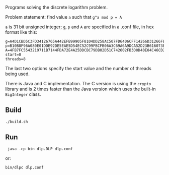 Programs solving the discrete logarithm problem.

Problem statement: find value `a` such that `g^a mod p = A`

`a` is 31 bit unsigned integer; `g`, `p` and `A` are specified in a .conf file, in hex format like this:

    g=A4D1CBD5C3FD34126765A442EFB99905F8104DD258AC507FD6406CFF14266D31266FEA1E5C41564B777E690F5504F213160217B4B01B886A5E91547F9E2749F4D7FBD7D3B9A92EE1909D0D2263F80A76A6A24C087A091F531DBF0A0169B6A28AD662A4D18E73AFA32D779D5918D08BC8858F4DCEF97C2A24855E6EEB22B3B2E5
    p=B10B8F96A080E01DDE92DE5EAE5D54EC52C99FBCFB06A3C69A6A9DCA52D23B616073E28675A23D189838EF1E2EE652C013ECB4AEA906112324975C3CD49B83BFACCBDD7D90C4BD7098488E9C219A73724EFFD6FAE5644738FAA31A4FF55BCCC0A151AF5F0DC8B4BD45BF37DF365C1A65E68CFDA76D4DA708DF1FB2BC2E4A4371
    A=4FB7FC5543219711B7144FDA72E4A25DDCBC79DB02D51C742602FB3D0D40E04C46CD22EC33B43DBEB5C05217A9135904DD8B7915335C9337D6CF07464E6E4D762B2C8B3A2F84313D0014C74D4EFE1FB00147B3D8498A755D6E2E6729A13B0F086BFEAB83E37B6401FEA9884AC1E493D7F91A065CD25E22EE5A66433F8C308DED
    start=0
    threads=8

The last two options specify the start value and the number of threads being used.

There is Java and C implementation. The C version is using the `crypto` library and is 2 times faster than the Java version which uses the built-in `BigInteger` class.

Build
---

    ./build.sh
    
Run
---
     java -cp bin dlp.DLP dlp.conf
 
or:

    bin/dlpc dlp.conf
